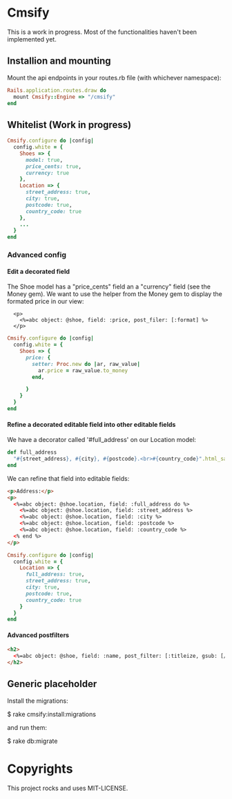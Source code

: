 # Cmsify

This is a work in progress. Most of the functionalities haven't been implemented yet.

## Installion and mounting

Mount the api endpoints in your routes.rb file (with whichever namespace):

```ruby
Rails.application.routes.draw do
  mount Cmsify::Engine => "/cmsify"
end
```

## Whitelist (Work in progress)

```ruby
Cmsify.configure do |config|
  config.white = {
    Shoes => {
      model: true,
      price_cents: true,
      currency: true
    },
    Location => {
      street_address: true,
      city: true,
      postcode: true,
      country_code: true
    },
    ...
  }
end
```

### Advanced config

#### Edit a decorated field

The Shoe model has a "price_cents" field an a "currency" field (see the Money gem). We want to use the helper from the Money gem to display the formated price in our view:

```erb
  <p>
    <%=abc object: @shoe, field: :price, post_filer: [:format] %>
  </p>
```

```ruby
Cmsify.configure do |config|
  config.white = {
    Shoes => {
      price: {
        setter: Proc.new do |ar, raw_value|
          ar.price = raw_value.to_money
        end,

      }
    }
  }
end
```

#### Refine a decorated editable field into other editable fields

We have a decorator called '#full_address' on our Location model:

```ruby
def full_address
  "#{street_address}, #{city}, #{postcode}.<br>#{country_code}".html_safe
end
```

We can refine that field into editable fields:

```html
<p>Address:</p>
<p>
  <%=abc object: @shoe.location, field: :full_address do %>
    <%=abc object: @shoe.location, field: :street_address %>  
    <%=abc object: @shoe.location, field: :city %>  
    <%=abc object: @shoe.location, field: :postcode %>  
    <%=abc object: @shoe.location, field: :country_code %>  
  <% end %>
</p>
```

```ruby
Cmsify.configure do |config|
  config.white = {
    Location => {
      full_address: true,
      street_address: true,
      city: true,
      postcode: true,
      country_code: true
    }
  }
end
```

#### Advanced postfilters

```html
<h2>
  <%=abc object: @shoe, field: :name, post_filter: [:titleize, gsub: [/foo/,'bar']] %>
</h2>
```

## Generic placeholder

Install the migrations:

$ rake cmsify:install:migrations

and run them:

$ rake db:migrate


# Copyrights

This project rocks and uses MIT-LICENSE.